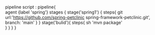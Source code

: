 pipeline script :
 pipeline{   
    agent {label 'spring'}
     stages {
         stage('spring1') {
         steps{
         git url:'https://github.com/spring-petclinic spring-framework-petclinic.git',
          branch: 'main'
        }
        }
 stage('bulid'){
 steps{
   sh 'mvn package'  
    }
    }
}
}